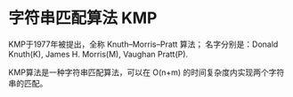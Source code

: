 # 字符串匹配算法 KMP

KMP于1977年被提出，全称 Knuth–Morris–Pratt 算法； 名字分别是：Donald Knuth(K), James H. Morris(M), Vaughan Pratt(P).

KMP算法是一种字符串匹配算法，可以在 O(n+m) 的时间复杂度内实现两个字符串的匹配。 


